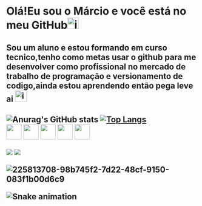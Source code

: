 <h1>Olá!Eu sou o Márcio e você está no meu GitHub<img  height="30" alt="image" src="https://github.com/user-attachments/assets/1b8dd4ce-cf65-4718-b22d-635554882aea" />
</h1>

<h2>Sou um aluno e estou formando em curso tecnico,tenho como metas usar o github para me desenvolver como profissional no mercado de trabalho de programação e versionamento de codigo,ainda estou aprendendo então pega leve ai <img width="30" height="30" alt="image" src="https://github.com/user-attachments/assets/da03955b-2810-4d98-bad8-015e1dbafa04" /> <h2>


![Anurag's GitHub stats](https://github-readme-stats.vercel.app/api?username=marcinn-leer&show_icons=true&theme=dark)
[![Top Langs](https://github-readme-stats.vercel.app/api/top-langs/?username=marcinn-leer&layout=donut&theme=dark)](https://github.com/anuraghazra/github-readme-stats)
<br>
 <img align=center height=40 src="https://cdn.jsdelivr.net/gh/devicons/devicon@latest/icons/html5/html5-original.svg"/>
 <img align=center height=40 src="https://cdn.jsdelivr.net/gh/devicons/devicon@latest/icons/css3/css3-original.svg" />
 <img align=center height=40 src="https://cdn.jsdelivr.net/gh/devicons/devicon@latest/icons/javascript/javascript-original.svg" />
 <img align=center height=40 src="https://cdn.jsdelivr.net/gh/devicons/devicon@latest/icons/php/php-original.svg" />
 <img align=center height=40 src="https://cdn.jsdelivr.net/gh/devicons/devicon@latest/icons/canva/canva-original.svg"/>

<div>
<a href="https://www.youtube.com/@Marzinnn" target="_blank"><img loading="lazy" src="https://img.shields.io/badge/YouTube-FF0000?style=for-the-badge&logo=youtube&logoColor=white" target="_blank"></a>
<a href="https://instagram.com/marcinn.___" target="_blank"><img loading="lazy" src="https://img.shields.io/badge/-Instagram-%23E4405F?style=for-the-badge&logo=instagram&logoColor=white" target="_blank"></a>
</div>

![225813708-98b745f2-7d22-48cf-9150-083f1b00d6c9](https://github.com/user-attachments/assets/3ad9ccd4-a096-48e3-9c82-01fafd6a89dd)



![Snake animation](https://github.com/marcinn-leer/marcinn-leer/blob/output/github-contribution-grid-snake.svg)

